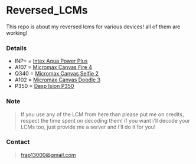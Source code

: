 # Reversed_LCMs
This repo is about my reversed lcms for various devices! all of them are working!

### Details

* INP+ = [Intex Aqua Power Plus](https://github.com/abyss10/Reversed_LCMs/blob/master/INP%2B/otm1283a_hd720_dsi_vdo_tcl.c)
* A107 = [Micromax Canvas Fire 4](https://github.com/abyss10/Reversed_LCMs/blob/master/A107/ili9806e_fwvga_dsi_vdo_txd_aw619.c)
* Q340 = [Micromax Canvas Selfie 2](https://github.com/abyss10/Reversed_LCMs/blob/master/Q340/ili9806e_fwvga_dsi_vdo_tcl.c)
* A102 = [Micromax Canvas Doodle 3](https://github.com/abyss10/Reversed_LCMs/blob/master/A102/ili9806e_fwvga_dsi_vdo_txd_zaw1800.c)
* P350 = [Dexp Ixion P350](https://github.com/frap130/Reversed_LCMs/tree/master/P350)

### Note
> If you use any of the LCM from here than please put me on credits, respect the time spent on decoding them!
if you want i'll decode your LCMs too, just provide me a server and i'll do it for you!

### Contact 
> frap13000@gmail.com
